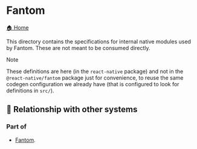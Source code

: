 # Fantom

[🏠 Home](../../../../../../../../__docs__/README.md)

This directory contains the specifications for internal native modules used by
Fantom. These are not meant to be consumed directly.

> [!NOTE]
>
> These definitions are here (in the `react-native` package) and not in the
> `@react-native/fantom` package just for convenience, to reuse the same codegen
> configuration we already have (that is configured to look for definitions in
> `src/`).

## 🔗 Relationship with other systems

### Part of

- [Fantom](../../../../../../../react-native-fantom/__docs__/README.md).
